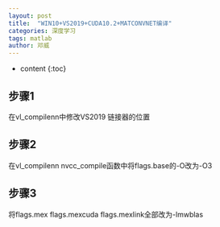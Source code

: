 ```yaml
---
layout: post
title:  "WIN10+VS2019+CUDA10.2+MATCONVNET编译"
categories: 深度学习
tags: matlab
author: 邓威
---
```


* content
{:toc}

## 步骤1
在vl_compilenn中修改VS2019 链接器的位置
## 步骤2
在vl_compilenn nvcc_compile函数中将flags.base的-O改为-O3
## 步骤3
将flags.mex flags.mexcuda flags.mexlink全部改为-lmwblas
